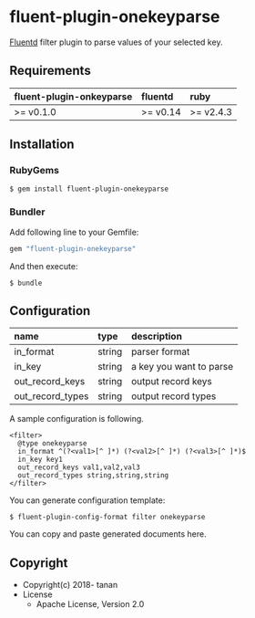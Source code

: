 # fluent-plugin-onekeyparse

[Fluentd](https://fluentd.org/) filter plugin to parse values of your selected key.

## Requirements
| fluent-plugin-onkeyparse | fluentd | ruby |
|:-------------------------|:--------|:-----|
| >= v0.1.0 | >= v0.14 | >= v2.4.3|


## Installation

### RubyGems

```
$ gem install fluent-plugin-onekeyparse
```

### Bundler

Add following line to your Gemfile:

```ruby
gem "fluent-plugin-onekeyparse"
```

And then execute:

```
$ bundle
```

## Configuration

| name | type | description |
|:-----|:-----|:------------|
| in_format | string | parser format |
| in_key | string | a key you want to parse |
| out_record_keys | string | output record keys |
| out_record_types | string | output record types |

A sample configuration is following.

```
<filter>
  @type onekeyparse
  in_format ^(?<val1>[^ ]*) (?<val2>[^ ]*) (?<val3>[^ ]*)$
  in_key key1
  out_record_keys val1,val2,val3
  out_record_types string,string,string
</filter>
```

You can generate configuration template:

```
$ fluent-plugin-config-format filter onekeyparse
```

You can copy and paste generated documents here.

## Copyright

* Copyright(c) 2018- tanan
* License
  * Apache License, Version 2.0
